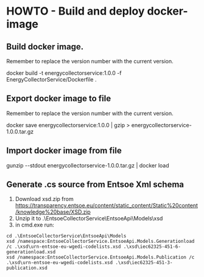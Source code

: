 # HOWTO - Build and deploy docker-image
## Build docker image.
Remember to replace the version number with the current version.

docker build -t energycollectorservice:1.0.0 -f EnergyCollectorService/Dockerfile .

## Export docker image to file
Remember to replace the version number with the current version.

docker save energycollectorservice:1.0.0 | gzip > energycollectorservice-1.0.0.tar.gz

## Import docker image from file

gunzip --stdout energycollectorservice-1.0.0.tar.gz | docker load


## Generate .cs source from Entsoe Xml schema
1. Download xsd.zip from https://transparency.entsoe.eu/content/static_content/Static%20content/knowledge%20base/XSD.zip
2. Unzip it to .\EntsoeCollectorService\EntsoeApi\Models\xsd
3. in cmd.exe run:
```
cd .\EntsoeCollectorService\EntsoeApi\Models
xsd /namespace:EntsoeCollectorService.EntsoeApi.Models.Generationload /c .\xsd\urn-entsoe-eu-wgedi-codelists.xsd .\xsd\iec62325-451-6-generationload.xsd
xsd /namespace:EntsoeCollectorService.EntsoeApi.Models.Publication /c .\xsd\urn-entsoe-eu-wgedi-codelists.xsd .\xsd\iec62325-451-3-publication.xsd
```
